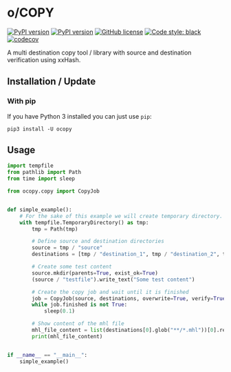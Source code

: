 # o/COPY

[![PyPI version](https://travis-ci.org/OTTOMATIC-IO/ocopy.svg?branch=master)](https://travis-ci.org/OTTOMATIC-IO/ocopy)
[![PyPI version](https://badge.fury.io/py/ocopy.svg)](https://pypi.org/project/ocopy/)
[![GitHub license](https://img.shields.io/github/license/OTTOMATIC-IO/ocopy.svg)](https://github.com/OTTOMATIC-IO/ocopy/blob/master/LICENSE)
[![Code style: black](https://img.shields.io/badge/code%20style-black-000000.svg)](https://github.com/ambv/black)
[![codecov](https://codecov.io/gh/OTTOMATIC-IO/ocopy/branch/master/graph/badge.svg)](https://codecov.io/gh/OTTOMATIC-IO/ocopy)

A multi destination copy tool / library with source and destination verification using xxHash.

## Installation / Update

### With pip
If you have Python 3 installed you can just use `pip`:
```
pip3 install -U ocopy
```

## Usage

```python
import tempfile
from pathlib import Path
from time import sleep

from ocopy.copy import CopyJob


def simple_example():
    # For the sake of this example we will create temporary directory. You will not be doing this in your code.
    with tempfile.TemporaryDirectory() as tmp:
        tmp = Path(tmp)

        # Define source and destination directories
        source = tmp / "source"
        destinations = [tmp / "destination_1", tmp / "destination_2", tmp / "destination_3"]

        # Create some test content
        source.mkdir(parents=True, exist_ok=True)
        (source / "testfile").write_text("Some test content")

        # Create the copy job and wait until it is finished
        job = CopyJob(source, destinations, overwrite=True, verify=True)
        while job.finished is not True:
            sleep(0.1)

        # Show content of the mhl file
        mhl_file_content = list(destinations[0].glob("**/*.mhl"))[0].read_text()
        print(mhl_file_content)


if __name__ == "__main__":
    simple_example()
```

